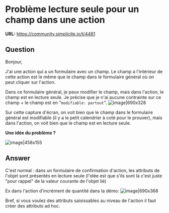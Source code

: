 # Problème lecture seule pour un champ dans une action

**URL:** https://community.simplicite.io/t/4481

## Question
Bonjour,

J'ai une action qui a un formulaire avec un champ. Le champ a l'intérieur de cette action est le même que le champ dans le formulaire général où on peut cliquer sur l'action.

Dans ce formulaire général, je peux modifier le champ, mais dans l'action, le champ est en lecture seule. Je précise que je n'ai aucune contrainte sur ce champ + le champ est en "`modifiable: partout`".
![image|690x328](upload://wTEaVvB4U5pXm1ILk2nDtb0Ivvs.png)

Sur cette capture d'écran, on voit bien que le champ dans le formulaire général est modifiable (il y a le petit calendrier à coté pour le prouver), mais dans l'action, on voit bien que le champ est en lecture seule.

**Une idée du problème ?**

![image|458x155](upload://jxPIUnI5Fe3TEvCIhDNss52AcNL.png)

## Answer
C'est normal : dans un formulaire de confirmation d'action, les attributs de l'objet sont présentés en lecture seule (l'idée est que s'ils sont là c'est juste "pour rappel" de la valeur courante de l'objet lié)

Ex dans l'action d'incrément de quantité dans la démo:
![image|690x368](upload://3EptBQOpfWs9FHRRCHT2QNWkkHb.png)

Bref, si vous voulez des attributs saisissables au niveau de l'action il faut créer des attributs ad hoc.
